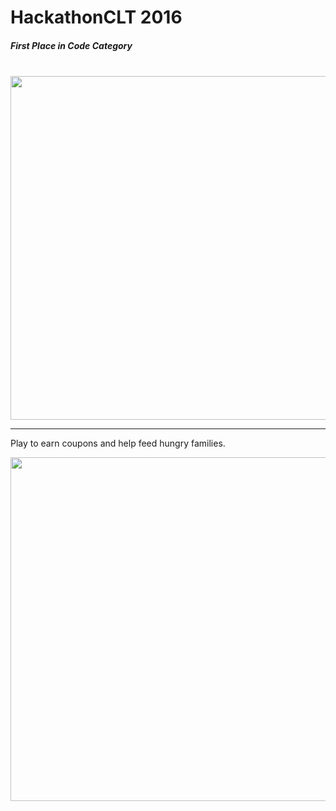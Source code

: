# HackathonCLT 2016

##### First Place in Code Category

<br/>
<img width="550" src="https://scontent-dfw1-1.xx.fbcdn.net/hphotos-xpt1/v/t1.0-9/5388_1072769579413116_9172914847566973145_n.jpg?oh=bb280f482258a9d9d80192282d6d5d13&oe=574ED28F">

-----

Play to earn coupons and help feed hungry families.

<img width="550" src="http://i.imgur.com/bl95QEm.png" />
